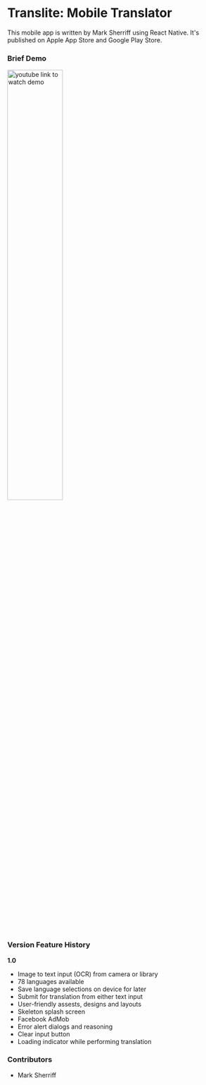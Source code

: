 # Translite: Mobile Translator
This mobile app is written by Mark Sherriff using React Native. It's published on Apple App Store and Google Play Store.

### Brief Demo
[<img alt="youtube link to watch demo" width="50%" src="./transliteDemoThumbnail.png" />](https://www.youtube.com/watch?v=cvNTddy40i0)

### Version Feature History
**1.0**
- Image to text input (OCR) from camera or library
- 78 languages available
- Save language selections on device for later
- Submit for translation from either text input
- User-friendly assests, designs and layouts
- Skeleton splash screen
- Facebook AdMob
- Error alert dialogs and reasoning
- Clear input button
- Loading indicator while performing translation
        
### Contributors

- Mark Sherriff
  
  
 

